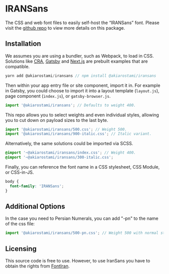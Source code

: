 # IRANSans

The CSS and web font files to easily self-host the “IRANSans” font. Please visit the [github repo](https://github.com/akiarostami/iransans) to view more details on this package.

## Installation

We assumes you are using a bundler, such as Webpack, to load in CSS. Solutions like [CRA](https://create-react-app.dev/), [Gatsby](https://www.gatsbyjs.org/) and [Next.js](https://nextjs.org/) are prebuilt examples that are compatible.

```javascript
yarn add @akiarostami/iransans // npm install @akiarostami/iransans
```

Then within your app entry file or site component, import it in. For example in Gatsby, you could choose to import it into a layout template (`layout.js`), page component (`index.js`), or `gatsby-browser.js`.

```javascript
import '@akiarostami/iransans'; // Defaults to weight 400.
```

This repo  allows you to select weights and even individual styles, allowing you to cut down on payload sizes to the last byte.

```javascript
import '@akiarostami/iransans/500.css'; // Weight 500.
import '@akiarostami/iransans/900-italic.css'; // Italic variant.
```

Alternatively, the same solutions could be imported via SCSS.

```scss
@import '~@akiarostami/iransans/index.css'; // Weight 400.
@import '~@akiarostami/iransans/300-italic.css';
```

Finally, you can reference the font name in a CSS stylesheet, CSS Module, or CSS-in-JS.

```css
body {
  font-family: 'IRANSans';
}
```

## Additional Options

In the case you need to Persian Numerals, you can add "-pn" to the name of the css file:

```javascript
import '@akiarostami/iransans/500-pn.css'; // Weight 500 with normal style.
```

## Licensing

This source code is free to use. However, to use IranSans you have to obtain the rights from [FontIran](https://fontiran.com).
